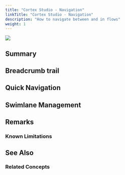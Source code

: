 ```yaml
---
title: "Cortex Studio - Navigation"
linkTitle: "Cortex Studio - Navigation"
description: "How to navigate between and in flows"
weight: 1
---
```


<img src="/images/work-in-progress.jpg">

## Summary

## Breadcrumb trail

## Quick Navigation

## Swimlane Management

## Remarks

### Known Limitations

## See Also

### Related Concepts
